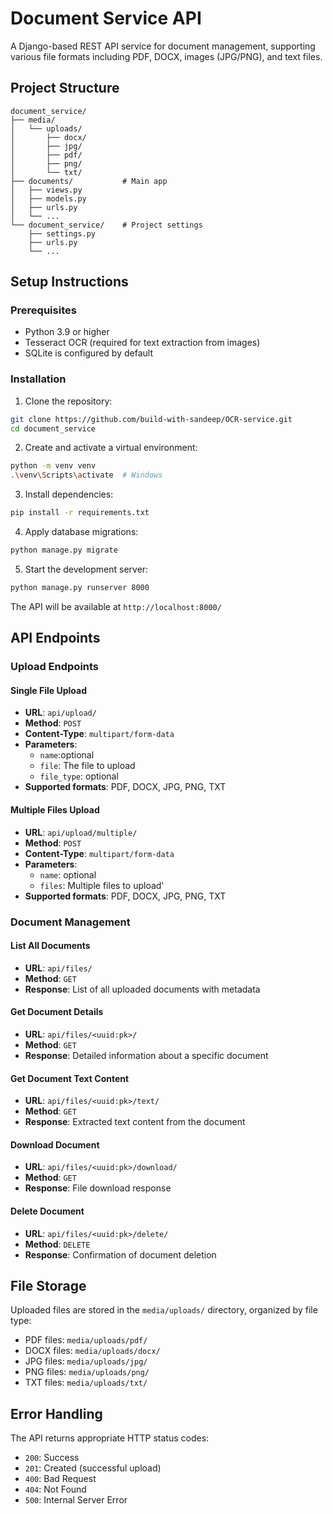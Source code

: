 # Document Service API

A Django-based REST API service for document management, supporting various file formats including PDF, DOCX, images (JPG/PNG), and text files.

## Project Structure

```
document_service/
├── media/
│   └── uploads/
│       ├── docx/
│       ├── jpg/
│       ├── pdf/
│       ├── png/
│       └── txt/
├── documents/           # Main app
│   ├── views.py
│   ├── models.py
│   ├── urls.py
│   └── ...
└── document_service/    # Project settings
    ├── settings.py
    ├── urls.py
    └── ...
```

## Setup Instructions

### Prerequisites

- Python 3.9 or higher
- Tesseract OCR (required for text extraction from images)
- SQLite is configured by default

### Installation

1. Clone the repository:

```bash
git clone https://github.com/build-with-sandeep/OCR-service.git
cd document_service
```

2. Create and activate a virtual environment:

```bash
python -m venv venv
.\venv\Scripts\activate  # Windows
```

3. Install dependencies:

```bash
pip install -r requirements.txt
```

4. Apply database migrations:

```bash
python manage.py migrate
```

5. Start the development server:

```bash
python manage.py runserver 8000
```

The API will be available at `http://localhost:8000/`

## API Endpoints

### Upload Endpoints

#### Single File Upload

- **URL**: `api/upload/`
- **Method**: `POST`
- **Content-Type**: `multipart/form-data`
- **Parameters**:
  - `name`:optional
  - `file`: The file to upload
  - `file_type`: optional
- **Supported formats**: PDF, DOCX, JPG, PNG, TXT

#### Multiple Files Upload

- **URL**: `api/upload/multiple/`
- **Method**: `POST`
- **Content-Type**: `multipart/form-data`
- **Parameters**:
  - `name`: optional
  - `files`: Multiple files to upload'
- **Supported formats**: PDF, DOCX, JPG, PNG, TXT

### Document Management

#### List All Documents

- **URL**: `api/files/`
- **Method**: `GET`
- **Response**: List of all uploaded documents with metadata

#### Get Document Details

- **URL**: `api/files/<uuid:pk>/`
- **Method**: `GET`
- **Response**: Detailed information about a specific document

#### Get Document Text Content

- **URL**: `api/files/<uuid:pk>/text/`
- **Method**: `GET`
- **Response**: Extracted text content from the document

#### Download Document

- **URL**: `api/files/<uuid:pk>/download/`
- **Method**: `GET`
- **Response**: File download response

#### Delete Document

- **URL**: `api/files/<uuid:pk>/delete/`
- **Method**: `DELETE`
- **Response**: Confirmation of document deletion

## File Storage

Uploaded files are stored in the `media/uploads/` directory, organized by file type:

- PDF files: `media/uploads/pdf/`
- DOCX files: `media/uploads/docx/`
- JPG files: `media/uploads/jpg/`
- PNG files: `media/uploads/png/`
- TXT files: `media/uploads/txt/`

## Error Handling

The API returns appropriate HTTP status codes:

- `200`: Success
- `201`: Created (successful upload)
- `400`: Bad Request
- `404`: Not Found
- `500`: Internal Server Error
